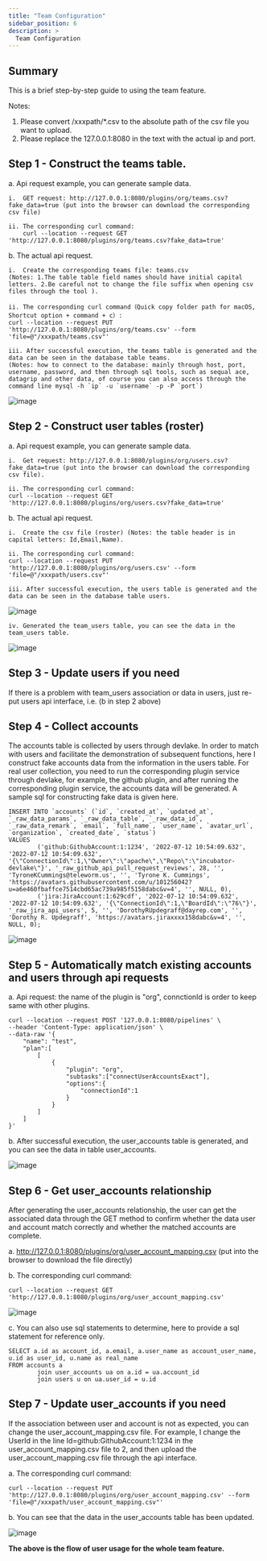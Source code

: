 ```yaml
---
title: "Team Configuration"
sidebar_position: 6
description: >
  Team Configuration
---
```

## Summary
This is a brief step-by-step guide to using the team feature.

Notes: 
1. Please convert /xxxpath/*.csv to the absolute path of the csv file you want to upload. 
2. Please replace the 127.0.0.1:8080 in the text with the actual ip and port. 

## Step 1 - Construct the teams table.
a. Api request example, you can generate sample data.

    i.  GET request: http://127.0.0.1:8080/plugins/org/teams.csv?fake_data=true (put into the browser can download the corresponding csv file)

    ii. The corresponding curl command:
        curl --location --request GET 'http://127.0.0.1:8080/plugins/org/teams.csv?fake_data=true'
    

b. The actual api request.

    i.  Create the corresponding teams file: teams.csv 
    (Notes: 1.The table table field names should have initial capital letters. 2.Be careful not to change the file suffix when opening csv files through the tool ).

    ii. The corresponding curl command（Quick copy folder path for macOS, Shortcut option + command + c）:
    curl --location --request PUT 'http://127.0.0.1:8080/plugins/org/teams.csv' --form 'file=@"/xxxpath/teams.csv"'

    iii. After successful execution, the teams table is generated and the data can be seen in the database table teams. 
    (Notes: how to connect to the database: mainly through host, port, username, password, and then through sql tools, such as sequal ace, datagrip and other data, of course you can also access through the command line mysql -h `ip` -u `username` -p -P `port`)

![image](/img/Team/teamflow3.png)


## Step 2 - Construct user tables (roster)
a. Api request example, you can generate sample data.

    i.  Get request: http://127.0.0.1:8080/plugins/org/users.csv?fake_data=true (put into the browser can download the corresponding csv file).

    ii. The corresponding curl command:
    curl --location --request GET 'http://127.0.0.1:8080/plugins/org/users.csv?fake_data=true'


b. The actual api request.

    i.  Create the csv file (roster) (Notes: the table header is in capital letters: Id,Email,Name).

    ii. The corresponding curl command:
    curl --location --request PUT 'http://127.0.0.1:8080/plugins/org/users.csv' --form 'file=@"/xxxpath/users.csv"'

    iii. After successful execution, the users table is generated and the data can be seen in the database table users.

![image](/img/Team/teamflow1.png)
    
    iv. Generated the team_users table, you can see the data in the team_users table.

![image](/img/Team/teamflow2.png)

## Step 3 - Update users if you need  
If there is a problem with team_users association or data in users, just re-put users api interface, i.e. (b in step 2 above)

## Step 4 - Collect accounts 
The accounts table is collected by users through devlake. In order to match with users and facilitate the demonstration of subsequent functions, here I construct fake accounts data from the information in the users table. For real user collection, you need to run the corresponding plugin service through devlake, for example, the github plugin, and after running the corresponding plugin service, the accounts data will be generated. A sample sql for constructing fake data is given here.
```
INSERT INTO `accounts` (`id`, `created_at`, `updated_at`, `_raw_data_params`, `_raw_data_table`, `_raw_data_id`, `_raw_data_remark`, `email`, `full_name`, `user_name`, `avatar_url`, `organization`, `created_date`, `status`)
VALUES
        ('github:GithubAccount:1:1234', '2022-07-12 10:54:09.632', '2022-07-12 10:54:09.632', '{\"ConnectionId\":1,\"Owner\":\"apache\",\"Repo\":\"incubator-devlake\"}', '_raw_github_api_pull_request_reviews', 28, '', 'TyroneKCummings@teleworm.us', '', 'Tyrone K. Cummings', 'https://avatars.githubusercontent.com/u/101256042?u=a6e460fbaffce7514cbd65ac739a985f5158dabc&v=4', '', NULL, 0),
        ('jira:JiraAccount:1:629cdf', '2022-07-12 10:54:09.632', '2022-07-12 10:54:09.632', '{\"ConnectionId\":1,\"BoardId\":\"76\"}', '_raw_jira_api_users', 5, '', 'DorothyRUpdegraff@dayrep.com', '', 'Dorothy R. Updegraff', 'https://avatars.jiraxxxx158dabc&v=4', '', NULL, 0);

```

![image](/img/Team/teamflow4.png)

## Step 5 - Automatically match existing accounts and users through api requests

a. Api request:  the name of the plugin is "org", connctionId is order to keep same with other plugins.

```
curl --location --request POST '127.0.0.1:8080/pipelines' \
--header 'Content-Type: application/json' \
--data-raw '{
    "name": "test",
    "plan":[
        [
            {
                "plugin": "org",
                "subtasks":["connectUserAccountsExact"],
                "options":{
                    "connectionId":1
                }
            }
        ]
    ]
}'
```

b. After successful execution, the user_accounts table is generated, and you can see the data in table user_accounts.

![image](/img/Team/teamflow5.png)

## Step 6 - Get user_accounts relationship
After generating the user_accounts relationship, the user can get the associated data through the GET method to confirm whether the data user and account match correctly and whether the matched accounts are complete.

a. http://127.0.0.1:8080/plugins/org/user_account_mapping.csv (put into the browser to download the file directly)

b. The corresponding curl command:
```
curl --location --request GET 'http://127.0.0.1:8080/plugins/org/user_account_mapping.csv'
```

![image](/img/Team/teamflow6.png)

c. You can also use sql statements to determine, here to provide a sql statement for reference only.
```
SELECT a.id as account_id, a.email, a.user_name as account_user_name, u.id as user_id, u.name as real_name
FROM accounts a 
        join user_accounts ua on a.id = ua.account_id
        join users u on ua.user_id = u.id
```

## Step 7 - Update user_accounts if you need
If the association between user and account is not as expected, you can change the user_account_mapping.csv file. For example, I change the UserId in the line Id=github:GithubAccount:1:1234 in the user_account_mapping.csv file to 2, and then upload the user_account_mapping.csv file through the api interface.

a. The corresponding curl command:
```
curl --location --request PUT 'http://127.0.0.1:8080/plugins/org/user_account_mapping.csv' --form 'file=@"/xxxpath/user_account_mapping.csv"'
```

b. You can see that the data in the user_accounts table has been updated.

![image](/img/Team/teamflow7.png)


**The above is the flow of user usage for the whole team feature.**
